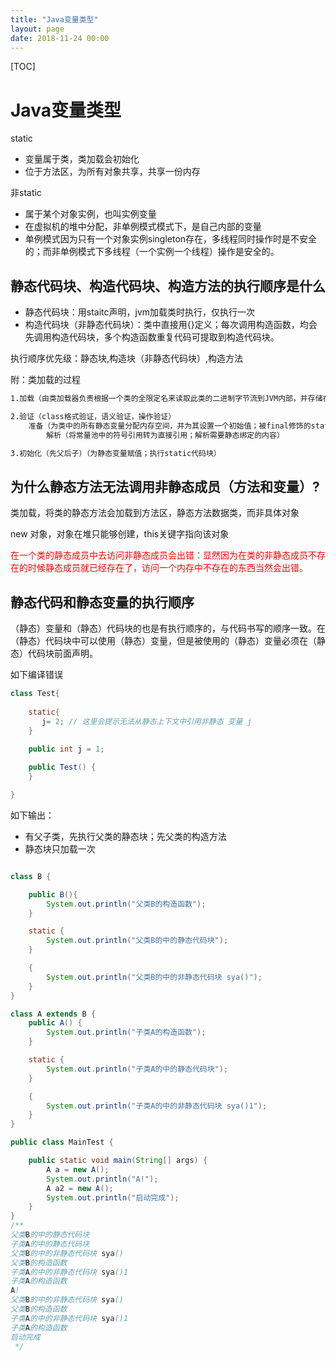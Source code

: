 ```yaml
---
title: "Java变量类型"
layout: page
date: 2018-11-24 00:00
---
```


[TOC]

# Java变量类型

static
* 变量属于类，类加载会初始化
* 位于方法区，为所有对象共享，共享一份内存

非static
* 属于某个对象实例，也叫实例变量
* 在虚拟机的堆中分配，非单例模式模式下，是自己内部的变量
* 单例模式因为只有一个对象实例singleton存在，多线程同时操作时是不安全的；而非单例模式下多线程（一个实例一个线程）操作是安全的。

## 静态代码块、构造代码块、构造方法的执行顺序是什么

* 静态代码块：用staitc声明，jvm加载类时执行，仅执行一次
* 构造代码块（非静态代码块）：类中直接用{}定义；每次调用构造函数，均会先调用构造代码块，多个构造函数重复代码可提取到构造代码块。

执行顺序优先级：静态块,构造块（非静态代码块）,构造方法

附：类加载的过程

```bash
1.加载（由类加载器负责根据一个类的全限定名来读取此类的二进制字节流到JVM内部，并存储在运行时内存区的方法区，然后将其转换为一个与目标类型对应的java.lang.Class对象实例）

2.验证（class格式验证，语义验证，操作验证）
    准备（为类中的所有静态变量分配内存空间，并为其设置一个初始值；被final修饰的static变量（常量），则会直接赋值）
        解析（将常量池中的符号引用转为直接引用；解析需要静态绑定的内容）

3.初始化（先父后子）（为静态变量赋值；执行static代码块）
```

## 为什么静态方法无法调用非静态成员（方法和变量）?

类加载，将类的静态方法会加载到方法区，静态方法数据类，而非具体对象

new 对象，对象在堆只能够创建，this关键字指向该对象

<font color='red'>在一个类的静态成员中去访问非静态成员会出错：显然因为在类的非静态成员不存在的时候静态成员就已经存在了，访问一个内存中不存在的东西当然会出错。</font>

## 静态代码和静态变量的执行顺序

（静态）变量和（静态）代码块的也是有执行顺序的，与代码书写的顺序一致。在（静态）代码块中可以使用（静态）变量，但是被使用的（静态）变量必须在（静态）代码块前面声明。

如下编译错误

```java
class Test{
  
    static{
       j= 2; // 这里会提示无法从静态上下文中引用非静态 变量 j
    }

    public int j = 1;
    
    public Test() {
    }

}
```

如下输出：

* 有父子类，先执行父类的静态块；先父类的构造方法
* 静态块只加载一次

```java

class B {

    public B(){
        System.out.println("父类B的构造函数");
    }

    static {
        System.out.println("父类B的中的静态代码块");
    }

    {
        System.out.println("父类B的中的非静态代码块 sya()");
    }
}

class A extends B {
    public A() {
        System.out.println("子类A的构造函数");
    }

    static {
        System.out.println("子类A的中的静态代码块");
    }

    {
        System.out.println("子类A的中的非静态代码块 sya()1");
    }
}

public class MainTest {

    public static void main(String[] args) {
        A a = new A();
        System.out.println("A!");
        A a2 = new A();
        System.out.println("启动完成");
    }
}
/**
父类B的中的静态代码块
子类A的中的静态代码块
父类B的中的非静态代码块 sya()
父类B的构造函数
子类A的中的非静态代码块 sya()1
子类A的构造函数
A!
父类B的中的非静态代码块 sya()
父类B的构造函数
子类A的中的非静态代码块 sya()1
子类A的构造函数
启动完成
 */
```
